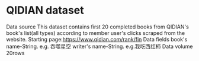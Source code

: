 # QIDIAN dataset
Data source
This dataset contains first 20 completed books from QIDIAN's book's list(all types) according to member user's clicks
scraped from the website.
Starting page:https://www.qidian.com/rank/fin
Data fields
book's name-String. e.g. 吞噬星空
writer's name-String. e.g.我吃西红柿
Data volume
20rows
